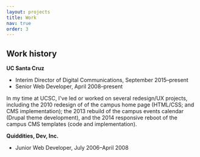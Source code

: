 ```yaml
---
layout: projects
title: Work
nav: true
order: 3
---
```


## Work history

**UC Santa Cruz**

- Interim Director of Digital Communications, September 2015–present
- Senior Web Developer, April 2008–present

 In my time at UCSC, I've led or worked on several redesign/UX projects, including the 2010 redesign of of the campus home page (HTML/CSS; and CMS implementation); the 2013 rebuild of the campus events calendar (Drupal theme development), and the 2014 responsive reboot of the campus CMS templates (code and implementation).   

**Quiddities, Dev, Inc.**

- Junior Web Developer, July 2006–April 2008
